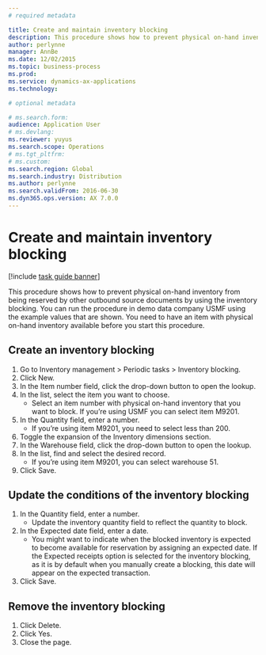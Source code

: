 ```yaml
---
# required metadata

title: Create and maintain inventory blocking
description: This procedure shows how to prevent physical on-hand inventory from being reserved by other outbound source documents by using the inventory blocking.
author: perlynne
manager: AnnBe
ms.date: 12/02/2015
ms.topic: business-process
ms.prod:  
ms.service: dynamics-ax-applications
ms.technology:  

# optional metadata

# ms.search.form:   
audience: Application User
# ms.devlang:  
ms.reviewer: yuyus
ms.search.scope: Operations
# ms.tgt_pltfrm:  
# ms.custom:  
ms.search.region: Global
ms.search.industry: Distribution
ms.author: perlynne
ms.search.validFrom: 2016-06-30
ms.dyn365.ops.version: AX 7.0.0
---
```

# Create and maintain inventory blocking

[!include [task guide banner](../../includes/task-guide-banner.md)]

This procedure shows how to prevent physical on-hand inventory from being reserved by other outbound source documents by using the inventory blocking. You can run the procedure in demo data company USMF using the example values that are shown. You need to have an item with physical on-hand inventory available before you start this procedure.


## Create an inventory blocking
1. Go to Inventory management > Periodic tasks > Inventory blocking.
2. Click New.
3. In the Item number field, click the drop-down button to open the lookup.
4. In the list, select the item you want to choose.
    * Select an item number with physical on-hand inventory that you want to block. If you’re using USMF you can select item M9201.  
5. In the Quantity field, enter a number.
    * If you’re using item M9201, you need to select less than 200.  
6. Toggle the expansion of the Inventory dimensions section.
7. In the Warehouse field, click the drop-down button to open the lookup.
8. In the list, find and select the desired record.
    * If you’re using item M9201, you can select warehouse 51.  
9. Click Save.

## Update the conditions of the inventory blocking
1. In the Quantity field, enter a number.
    * Update the inventory quantity field to reflect the quantity to block.  
2. In the Expected date field, enter a date.
    * You might want to indicate when the blocked inventory is expected to become available for reservation by assigning an expected date. If the Expected receipts option is selected for the inventory blocking, as it is by default when you manually create a blocking, this date will appear on the expected transaction.  
3. Click Save.

## Remove the inventory blocking
1. Click Delete.
2. Click Yes.
3. Close the page.
